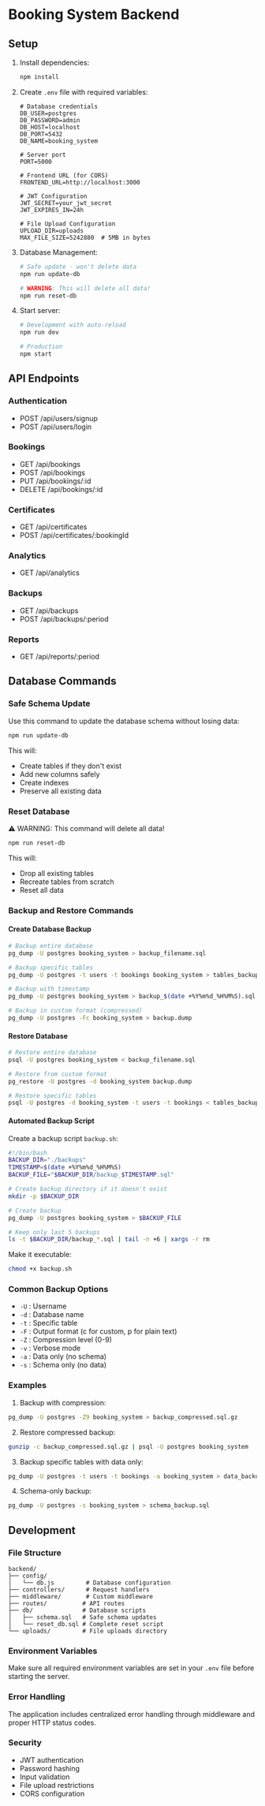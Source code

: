 # Booking System Backend

## Setup
1. Install dependencies:
   ```bash
   npm install
   ```

2. Create `.env` file with required variables:
   ```env
   # Database credentials
   DB_USER=postgres
   DB_PASSWORD=admin
   DB_HOST=localhost
   DB_PORT=5432
   DB_NAME=booking_system

   # Server port
   PORT=5000

   # Frontend URL (for CORS)
   FRONTEND_URL=http://localhost:3000

   # JWT Configuration
   JWT_SECRET=your_jwt_secret
   JWT_EXPIRES_IN=24h

   # File Upload Configuration
   UPLOAD_DIR=uploads
   MAX_FILE_SIZE=5242880  # 5MB in bytes
   ```

3. Database Management:
   ```bash
   # Safe update - won't delete data
   npm run update-db

   # WARNING: This will delete all data!
   npm run reset-db
   ```

4. Start server:
   ```bash
   # Development with auto-reload
   npm run dev

   # Production
   npm start
   ```

## API Endpoints

### Authentication
- POST /api/users/signup
- POST /api/users/login

### Bookings
- GET /api/bookings
- POST /api/bookings
- PUT /api/bookings/:id
- DELETE /api/bookings/:id

### Certificates
- GET /api/certificates
- POST /api/certificates/:bookingId

### Analytics
- GET /api/analytics

### Backups
- GET /api/backups
- POST /api/backups/:period

### Reports
- GET /api/reports/:period

## Database Commands

### Safe Schema Update
Use this command to update the database schema without losing data:
```bash
npm run update-db
```
This will:
- Create tables if they don't exist
- Add new columns safely
- Create indexes
- Preserve all existing data

### Reset Database
⚠️ WARNING: This command will delete all data!
```bash
npm run reset-db
```
This will:
- Drop all existing tables
- Recreate tables from scratch
- Reset all data

### Backup and Restore Commands

#### Create Database Backup
```bash
# Backup entire database
pg_dump -U postgres booking_system > backup_filename.sql

# Backup specific tables
pg_dump -U postgres -t users -t bookings booking_system > tables_backup.sql

# Backup with timestamp
pg_dump -U postgres booking_system > backup_$(date +%Y%m%d_%H%M%S).sql

# Backup in custom format (compressed)
pg_dump -U postgres -Fc booking_system > backup.dump
```

#### Restore Database
```bash
# Restore entire database
psql -U postgres booking_system < backup_filename.sql

# Restore from custom format
pg_restore -U postgres -d booking_system backup.dump

# Restore specific tables
psql -U postgres -d booking_system -t users -t bookings < tables_backup.sql
```

#### Automated Backup Script
Create a backup script `backup.sh`:
```bash
#!/bin/bash
BACKUP_DIR="./backups"
TIMESTAMP=$(date +%Y%m%d_%H%M%S)
BACKUP_FILE="$BACKUP_DIR/backup_$TIMESTAMP.sql"

# Create backup directory if it doesn't exist
mkdir -p $BACKUP_DIR

# Create backup
pg_dump -U postgres booking_system > $BACKUP_FILE

# Keep only last 5 backups
ls -t $BACKUP_DIR/backup_*.sql | tail -n +6 | xargs -r rm
```

Make it executable:
```bash
chmod +x backup.sh
```

### Common Backup Options
- `-U` : Username
- `-d` : Database name
- `-t` : Specific table
- `-F` : Output format (c for custom, p for plain text)
- `-Z` : Compression level (0-9)
- `-v` : Verbose mode
- `-a` : Data only (no schema)
- `-s` : Schema only (no data)

### Examples

1. Backup with compression:
```bash
pg_dump -U postgres -Z9 booking_system > backup_compressed.sql.gz
```

2. Restore compressed backup:
```bash
gunzip -c backup_compressed.sql.gz | psql -U postgres booking_system
```

3. Backup specific tables with data only:
```bash
pg_dump -U postgres -t users -t bookings -a booking_system > data_backup.sql
```

4. Schema-only backup:
```bash
pg_dump -U postgres -s booking_system > schema_backup.sql
```

## Development

### File Structure
```
backend/
├── config/
│   └── db.js         # Database configuration
├── controllers/      # Request handlers
├── middleware/       # Custom middleware
├── routes/          # API routes
├── db/              # Database scripts
│   ├── schema.sql   # Safe schema updates
│   └── reset_db.sql # Complete reset script
└── uploads/         # File uploads directory
```

### Environment Variables
Make sure all required environment variables are set in your `.env` file before starting the server.

### Error Handling
The application includes centralized error handling through middleware and proper HTTP status codes.

### Security
- JWT authentication
- Password hashing
- Input validation
- File upload restrictions
- CORS configuration
